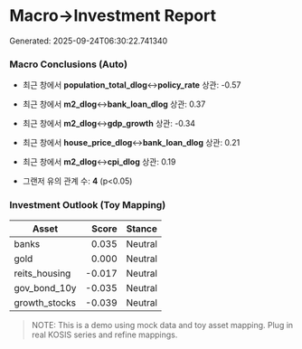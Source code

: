 # Macro→Investment Report

Generated: 2025-09-24T06:30:22.741340

### Macro Conclusions (Auto)

- 최근 창에서 **population_total_dlog**↔**policy_rate** 상관: -0.57
- 최근 창에서 **m2_dlog**↔**bank_loan_dlog** 상관: 0.37
- 최근 창에서 **m2_dlog**↔**gdp_growth** 상관: -0.34
- 최근 창에서 **house_price_dlog**↔**bank_loan_dlog** 상관: 0.21
- 최근 창에서 **m2_dlog**↔**cpi_dlog** 상관: 0.19

- 그랜저 유의 관계 수: **4** (p<0.05)


### Investment Outlook (Toy Mapping)

| Asset | Score | Stance |
|---|---:|---|
| banks | 0.035 | Neutral |
| gold | 0.000 | Neutral |
| reits_housing | -0.017 | Neutral |
| gov_bond_10y | -0.035 | Neutral |
| growth_stocks | -0.039 | Neutral |


> NOTE: This is a demo using mock data and toy asset mapping. Plug in real KOSIS series and refine mappings.
